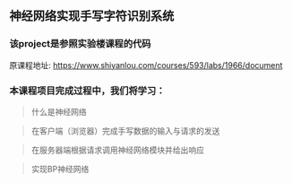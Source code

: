 ## 神经网络实现手写字符识别系统

### 该project是参照实验楼课程的代码

原课程地址: https://www.shiyanlou.com/courses/593/labs/1966/document

### 本课程项目完成过程中，我们将学习：

>什么是神经网络

>在客户端（浏览器）完成手写数据的输入与请求的发送

>在服务器端根据请求调用神经网络模块并给出响应

>实现BP神经网络
